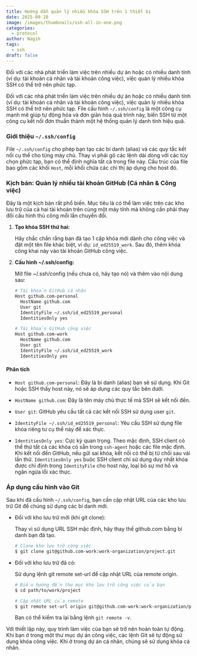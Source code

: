 ```yaml
---
title: Hướng dẫn quản lý nhiều khóa SSH trên 1 thiết bị
date: 2025-09-10
image: /images/thumbnails/ssh-all-in-one.png
categories:
  - protocol
author: Nagih
tags:
  - ssh
draft: false
---
```

Đối với các nhà phát triển làm việc trên nhiều dự án hoặc có nhiều danh tính (ví dụ: tài khoản cá nhân và tài khoản công việc), việc quản lý nhiều khóa SSH có thể trở nên phức tạp.
<!--more-->


Đối với các nhà phát triển làm việc trên nhiều dự án hoặc có nhiều danh tính (ví dụ: tài khoản cá nhân và tài khoản công việc), việc quản lý nhiều khóa SSH có thể trở nên phức tạp. File cấu hình `~/.ssh/config` là một công cụ mạnh mẽ giúp tự động hóa và đơn giản hóa quá trình này, biến SSH từ một công cụ kết nối đơn thuần thành một hệ thống quản lý danh tính hiệu quả.

### Giới thiệu `~/.ssh/config`

File `~/.ssh/config` cho phép bạn tạo các bí danh (alias) và các quy tắc kết nối cụ thể cho từng máy chủ. Thay vì phải gõ các lệnh dài dòng với các tùy chọn phức tạp, bạn có thể định nghĩa tất cả trong file này. Cấu trúc của file bao gồm các khối `Host`, mỗi khối chứa các chỉ thị áp dụng cho host đó.

### Kịch bản: Quản lý nhiều tài khoản GitHub (Cá nhân & Công việc)

Đây là một kịch bản rất phổ biến. Mục tiêu là có thể làm việc trên các kho lưu trữ của cả hai tài khoản trên cùng một máy tính mà không cần phải thay đổi cấu hình thủ công mỗi lần chuyển đổi.

1. **Tạo khóa SSH thứ hai:**
    
    Hãy chắc chắn rằng bạn đã tạo 1 cặp khóa mới dành cho công việc và đặt một tên file khác biệt, ví dụ: `id_ed25519_work`. Sau đó, thêm khóa công khai này vào tài khoản GitHub công việc.
    
2. **Cấu hình ~/.ssh/config:**
    
    Mở file ~/.ssh/config (nếu chưa có, hãy tạo nó) và thêm vào nội dung sau:
    
    ```bash
    # Tài khoản GitHub cá nhân
    Host github.com-personal
      HostName github.com
      User git
      IdentityFile ~/.ssh/id_ed25519_personal
      IdentitiesOnly yes
    
    # Tài khoản GitHub công việc
    Host github.com-work
      HostName github.com
      User git
      IdentityFile ~/.ssh/id_ed25519_work
      IdentitiesOnly yes
    ```
	
#### Phân tích

- `Host github.com-personal`: Đây là bí danh (alias) bạn sẽ sử dụng. Khi Git hoặc SSH thấy host này, nó sẽ áp dụng các quy tắc bên dưới.
    
- `HostName github.com`: Đây là tên máy chủ thực tế mà SSH sẽ kết nối đến.
    
- `User git`: GitHub yêu cầu tất cả các kết nối SSH sử dụng user `git`.
    
- `IdentityFile ~/.ssh/id_ed25519_personal`: Yêu cầu SSH sử dụng file khóa riêng tư cụ thể này để xác thực.
    
- `IdentitiesOnly yes`: Cực kỳ quan trọng. Theo mặc định, SSH client có thể thử tất cả các khóa có sẵn trong `ssh-agent` hoặc các file mặc định. Khi kết nối đến GitHub, nếu gửi sai khóa, kết nối có thể bị từ chối sau vài lần thử. `IdentitiesOnly yes` buộc SSH client chỉ sử dụng duy nhất khóa được chỉ định trong `IdentityFile` cho host này, loại bỏ sự mơ hồ và ngăn ngừa lỗi xác thực.
    
### Áp dụng cấu hình vào Git

Sau khi đã cấu hình `~/.ssh/config`, bạn cần cập nhật URL của các kho lưu trữ Git để chúng sử dụng các bí danh mới.

- Đối với kho lưu trữ mới (khi git clone):
    
    Thay vì sử dụng URL SSH mặc định, hãy thay thế github.com bằng bí danh bạn đã tạo.
    
    ```bash
    # Clone kho lưu trữ công việc
    $ git clone git@github.com-work:work-organization/project.git
    ```
    
    
- Đối với kho lưu trữ đã có:
    
    Sử dụng lệnh git remote set-url để cập nhật URL của remote origin.
    
    ```bash
    # Điều hướng đến thư mục kho lưu trữ công việc của bạn
    $ cd path/to/work/project
    
    # Cập nhật URL của remote
    $ git remote set-url origin git@github.com-work:work-organization/project.git
    ```
    
    
    Bạn có thể kiểm tra lại bằng lệnh `git remote -v`.
    

Với thiết lập này, quy trình làm việc của bạn sẽ trở nên hoàn toàn tự động. Khi bạn ở trong một thư mục dự án công việc, các lệnh Git sẽ tự động sử dụng khóa công việc. Khi ở trong dự án cá nhân, chúng sẽ sử dụng khóa cá nhân.
